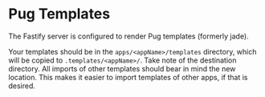 
# Pug Templates #

The Fastify server is configured to render Pug templates (formerly jade).

Your templates should be in the `apps/<appName>/templates` directory,
which will be copied to `.templates/<appName>/`. Take note of the destination
directory. All imports of other templates should bear in mind the new
location. This makes it easier to import templates of other apps, if that
is desired.
